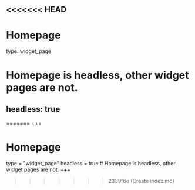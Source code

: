 <<<<<<< HEAD
---
# Homepage
type: widget_page

# Homepage is headless, other widget pages are not.
headless: true
---
=======
+++
# Homepage
type = "widget_page"
headless = true  # Homepage is headless, other widget pages are not.
+++
>>>>>>> 2339f6e (Create index.md)
